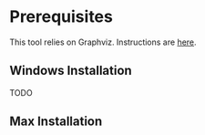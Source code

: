 # Prerequisites

This tool relies on Graphviz. Instructions are [here](https://graphviz.org/download).

## Windows Installation

TODO

## Max Installation

